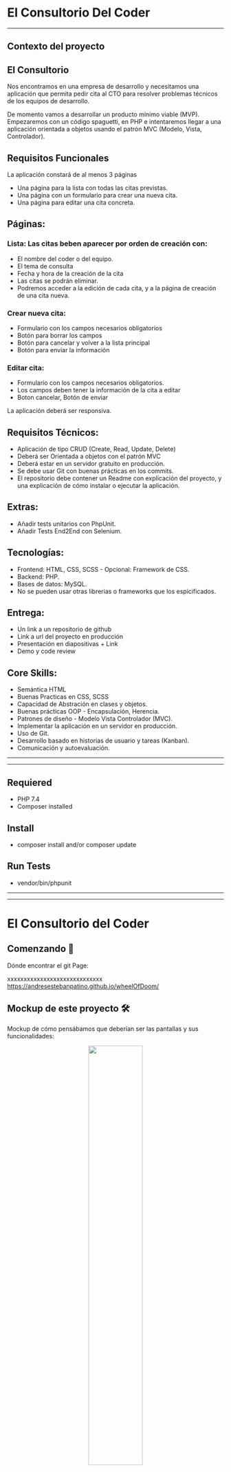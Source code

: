 El Consultorio Del Coder
========================

***

## Contexto del proyecto


## El Consultorio

Nos encontramos en una empresa de desarrollo y necesitamos una aplicación que permita pedir cita al CTO para resolver problemas técnicos de los equipos de desarrollo.

De momento vamos a desarrollar un producto mínimo viable (MVP). Empezaremos con un código spaguetti, en PHP e intentaremos llegar a una aplicación orientada a objetos usando el 
patrón MVC (Modelo, Vista, Controlador).


## Requisitos Funcionales


La aplicación constará de al menos 3 páginas
<ul>
<li>Una página para la lista con todas las citas previstas.</li>
<li>Una página con un formulario para crear una nueva cita.</li>
<li>Una página para editar una cita concreta.</li>
</ul>


## Páginas:

### Lista: Las citas beben aparecer por orden de creación con:
<ul>
<li>El nombre del coder o del equipo.</li>
<li>El tema de consulta</li>
<li>Fecha y hora de la creación de la cita</li>
<li>Las citas se podrán eliminar.</li>
<li>Podremos acceder a la edición de cada cita, y a la página de creación de una cita nueva.</li>
</ul>

### Crear nueva cita:
<ul>
<li>Formulario con los campos necesarios obligatorios</li>
<li>Botón para borrar los campos</li>
<li>Botón para cancelar y volver a la lista principal</li>
<li>Botón para enviar la información</li>
</ul>


### Editar cita:
<ul>
<li>Formulario con los campos necesarios obligatorios.</li>
<li>Los campos deben tener la información de la cita a editar</li>
<li>Boton cancelar, Botón de enviar</li>
</ul>


La aplicación deberá ser responsiva.


## Requisitos Técnicos:
<ul>
<li>Aplicación de tipo CRUD (Create, Read, Update, Delete)</li>
<li>Deberá ser Orientada a objetos con el patrón MVC</li>
<li>Deberá estar en un servidor gratuito en producción.</li>
<li>Se debe usar Git con buenas prácticas en los commits.</li>
<li>El repositorio debe contener un Readme con explicación del proyecto, y una explicación de cómo instalar o ejecutar la aplicación.</li>
</ul>


## Extras:
<ul>
<li>Añadir tests unitarios con PhpUnit.</li>
<li>Añadir Tests End2End con Selenium.</li>
</ul>


## Tecnologías:
<ul>
<li>Frontend: HTML, CSS, SCSS - Opcional: Framework de CSS.</li>
<li>Backend: PHP.</li>
<li>Bases de datos: MySQL.</li>
<li>No se pueden usar otras librerias o frameworks que los espicificados.</li>
</ul>


## Entrega:
<ul>
<li> Un link a un repositorio de github</li>
<li>Link a url del proyecto en producción</li>
<li>Presentación en diapositivas + Link</li>
<li>Demo y code review</li>
</ul>


## Core Skills:
<ul>
  <li>Semántica HTML</li>
  <li>Buenas Practicas en CSS, SCSS</li>
  <li>Capacidad de Abstración en clases y objetos.</li>
  <li>Buenas prácticas OOP - Encapsulación, Herencia.</li>
  <li>Patrones de diseño - Modelo Vista Controlador (MVC).</li>
  <li>Implementar la aplicación en un servidor en producción.</li>
  <li>Uso de Git.</li>
  <li>Desarrollo basado en historias de usuario y tareas (Kanban).</li>
  <li>Comunicación y autoevaluación.</li>
</ul>


***
***


## Requiered

- PHP 7.4
- Composer installed

## Install

- composer install and/or composer update

## Run Tests

- vendor/bin/phpunit

***
***


# El Consultorio del Coder


## Comenzando 🚀

Dónde encontrar el git Page: 

xxxxxxxxxxxxxxxxxxxxxxxxxxxxx  https://andresestebanpatino.github.io/wheelOfDoom/


## Mockup de este proyecto 🛠️

Mockup de cómo pensábamos que deberían ser las pantallas y sus funcionalidades:

<p align="center"> 
  <img src="./img/README.md/mockupReadMe.JPG?raw=true" width=50%>
</p>


## Capturas Pantallas formato Móvil ⚙️

<p align="center"> 
  <img src="./img/README.md/landingPageReadMe.JPG?raw=true" width=25%>
  <img src="./img/README.md/Main1ReadMe.JPG?raw=true" width=25%>
  <img src="./img/README.md/Main2ReadMe.JPG?raw=true" width=25%>
  <img src="./img/README.md/endingPage1ReadMe.JPG?raw=true" width=25%>
  <img src="./img/README.md/endingPage2ReadMe.JPG?raw=true" width=25%>
</p>


## Capturas Pantallas formato Desktop ⚙️

<p align="center"> 
  <img src="./img/README.md/landingPageReadMeIpad.JPG?raw=true" width=40%>
  <img src="./img/README.md/Main1ReadMeIpad.JPG?raw=true" width=40%>
  <img src="./img/README.md/Main2ReadMeIpad.JPG?raw=true" width=40%>
  <img src="./img/README.md/endingPage1ReadMeIpad.JPG?raw=true" width=40%>
  <img src="./img/README.md/endingPage2ReadMeIpad.JPG?raw=true" width=40%>
</p>


## Herramientas usadas en este proyecto 🛠️
<ul>
  <li>Visual Studio Code</li>
  <li>Trello</li>
  <li>Figma</li>
  <li>Metodologías Ágiles</li>
  <li>Balsamiq</li>
  <li>Planning Poker</li>
  <li>GoogleDocs</li>
  <li>GoogleFonts</li>
  <li>Zoom</li>
  <li>MVC</li>
  <li>PDO</li>
  <li>HEROKU</li>
  <li>SQL</li>
  <li>PHPMyAdmin</li>
</ul>


## Licencias Utilizadas 🛠️

xxxxxxxxxxxxxxxxxxxxxxxxxxxxxxxxxxxxxxxxxxxxxxxxxx


## Autores ✒️
<ul>
  <li>Andrea</li>
  <li>Jael</li>
  <li>Andres - Scrum Master</li>
  <li>Amr</li>
  <li>Jose Miguel - Product Owner</li>
</ul>

También pueden mirar la lista de todos los [contribuyentes](https://github.com/DiversosFactoria5/elConsultorioDelCodersMVC/graphs/contributors) quienes han participado en este proyecto.  


